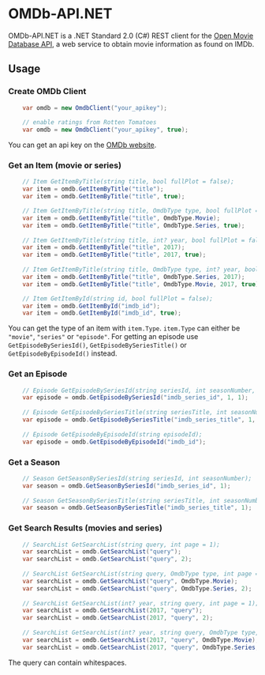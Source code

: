 # OMDb-API.NET
OMDb-API.NET is a .NET Standard 2.0 (C#) REST client for the [Open Movie Database API](http://www.omdbapi.com/), a web service to obtain movie information as found on IMDb.

## Usage ##

### Create OMDb Client ###
```cs
    var omdb = new OmdbClient("your_apikey");
    
    // enable ratings from Rotten Tomatoes
    var omdb = new OmdbClient("your_apikey", true);
```
You can get an api key on the [OMDb website](http://www.omdbapi.com/).

### Get an Item (movie or series) ###
```cs
    // Item GetItemByTitle(string title, bool fullPlot = false);
    var item = omdb.GetItemByTitle("title");
    var item = omdb.GetItemByTitle("title", true);

    // Item GetItemByTitle(string title, OmdbType type, bool fullPlot = false);
    var item = omdb.GetItemByTitle("title", OmdbType.Movie);
    var item = omdb.GetItemByTitle("title", OmdbType.Series, true);
    
    // Item GetItemByTitle(string title, int? year, bool fullPlot = false);
    var item = omdb.GetItemByTitle("title", 2017);
    var item = omdb.GetItemByTitle("title", 2017, true);
    
    // Item GetItemByTitle(string title, OmdbType type, int? year, bool fullPlot = false);
    var item = omdb.GetItemByTitle("title", OmdbType.Series, 2017);
    var item = omdb.GetItemByTitle("title", OmdbType.Movie, 2017, true);

    // Item GetItemById(string id, bool fullPlot = false);
    var item = omdb.GetItemById("imdb_id");
    var item = omdb.GetItemById("imdb_id", true);
```
You can get the type of an item with `item.Type`. `item.Type` can either be `"movie"`, `"series"` or `"episode"`.
For getting an episode use `GetEpisodeBySeriesId()`, `GetEpisodeBySeriesTitle()` or `GetEpisodeByEpisodeId()` instead.

### Get an Episode ###
```cs
    // Episode GetEpisodeBySeriesId(string seriesId, int seasonNumber, int episodeNumber);
    var episode = omdb.GetEpisodeBySeriesId("imdb_series_id", 1, 1);
    
    // Episode GetEpisodeBySeriesTitle(string seriesTitle, int seasonNumber, int episodeNumber);
    var episode = omdb.GetEpisodeBySeriesTitle("imdb_series_title", 1, 1);
    
    // Episode GetEpisodeByEpisodeId(string episodeId);
    var episode = omdb.GetEpisodeByEpisodeId("imdb_id");
```

### Get a Season ###
```cs
    // Season GetSeasonBySeriesId(string seriesId, int seasonNumber);
    var season = omdb.GetSeasonBySeriesId("imdb_series_id", 1);
    
    // Season GetSeasonBySeriesTitle(string seriesTitle, int seasonNumber);
    var season = omdb.GetSeasonBySeriesTitle("imdb_series_title", 1);
```

### Get Search Results (movies and series) ###
```cs
    // SearchList GetSearchList(string query, int page = 1);
    var searchList = omdb.GetSearchList("query");
    var searchList = omdb.GetSearchList("query", 2);
    
    // SearchList GetSearchList(string query, OmdbType type, int page = 1);
    var searchList = omdb.GetSearchList("query", OmdbType.Movie);
    var searchList = omdb.GetSearchList("query", OmdbType.Series, 2);
    
    // SearchList GetSearchList(int? year, string query, int page = 1);
    var searchList = omdb.GetSearchList(2017, "query");
    var searchList = omdb.GetSearchList(2017, "query", 2);
    
    // SearchList GetSearchList(int? year, string query, OmdbType type, int page = 1);
    var searchList = omdb.GetSearchList(2017, "query", OmdbType.Movie);
    var searchList = omdb.GetSearchList(2017, "query", OmdbType.Series, 2);
```
The query can contain whitespaces.
